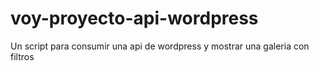# voy-proyecto-api-wordpress
Un script para consumir una api de wordpress y mostrar una galeria con filtros 
